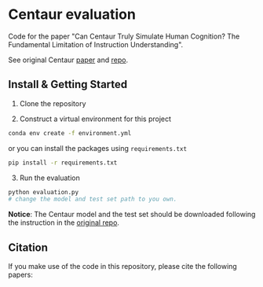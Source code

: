 # Centaur evaluation
Code for the paper "Can Centaur Truly Simulate Human Cognition? The Fundamental Limitation of Instruction Understanding". 

See original Centaur [paper](https://www.nature.com/articles/s41586-025-09215-4) and [repo](https://github.com/marcelbinz/Llama-3.1-Centaur-70B/).

## Install & Getting Started

1. Clone the repository

2. Construct a virtual environment for this project

```bash
conda env create -f environment.yml
```

or you can install the packages using `requirements.txt`

```bash
pip install -r requirements.txt
```

3. Run the evaluation

```python
python evaluation.py
# change the model and test set path to you own.
```

**Notice**: The Centaur model and the test set should be downloaded following the instruction in the [original repo](https://github.com/marcelbinz/Llama-3.1-Centaur-70B).

## Citation

If you make use of the code in this repository, please cite the following papers:

